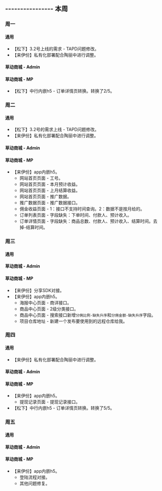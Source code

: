 ## ---------------- 本周

### 周一
#### 通用
* 【松下】3.2号上线的需求 - TAPD问题修改。
* 【来伊份】私有化部署配合陶丽中进行调整。
#### 草动商城 - Admin
#### 草动商城 - MP
* 【松下】中行内嵌h5 - 订单详情页转换。转换了2/5。

### 周二
#### 通用
* 【松下】3.2号的需求上线 - TAPD问题修改。
* 【来伊份】私有化部署配合陶丽中进行调整。
#### 草动商城 - Admin
#### 草动商城 - MP
* 【来伊份】app内嵌h5。
  - 网站首页页面 - 工号。
  - 网站首页页面 - 本月预计收益。
  - 网站首页页面 - 上月结算收益。
  - 网站首页页面 - 推广数据。
  - 推广数据页面 - 推广数据接口。
  - 佣金收益页面 - 1：接口不支持时间查询。2：数据不是按月给的。
  - 订单列表页面 - 字段缺失：下单时间、付款人、预计收入。
  - 订单详情页面 - 字段缺失：商品总数、付款人、预计收入、结算时间。去掉-结算时间。

### 周三
#### 通用
#### 草动商城 - Admin
#### 草动商城 - MP
* 【来伊份】分享SDK对接。
* 【来伊份】app内嵌h5。
  - 海报中心页面 - 商详接口。
  - 商品中心页面 - 2级分类接口。
  - 商品中心页面 - 搜索接口新增`分佣比例-缺失升序`和`分佣金额-缺失升序`字段。
  - 项目仓库地址 - 新建一个发布要使用到的远程仓库给我。

### 周四
#### 通用
* 【来伊份】私有化部署配合陶丽中进行调整。
#### 草动商城 - Admin
#### 草动商城 - MP
* 【来伊份】app内嵌h5。
  - 提现记录页面 - 提现记录接口。
* 【松下】中行内嵌h5 - 订单详情页转换。转换了5/5。

### 周五
#### 通用
#### 草动商城 - Admin
#### 草动商城 - MP
* 【来伊份】app内嵌h5。
  - 登陆流程对接。
  - 其他问题修复。
